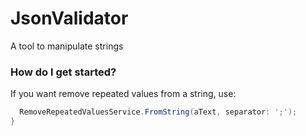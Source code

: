 # JsonValidator
A tool to manipulate strings

### How do I get started?

If you want remove repeated values from a string, use:

```csharp
  RemoveRepeatedValuesService.FromString(aText, separator: ';');
}


